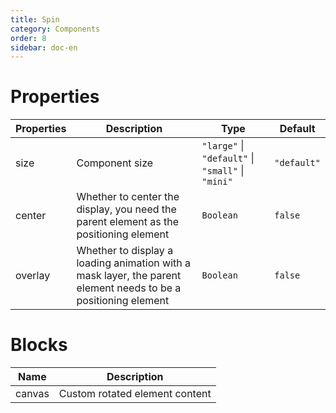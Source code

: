 ```yaml
---
title: Spin
category: Components
order: 8
sidebar: doc-en
---
```


# Properties

| Properties | Description | Type |  Default |
| --- | --- | --- | --- |
| size | Component size | `"large"` &#124; `"default"` &#124; `"small"` &#124; `"mini"` | `"default"` |
| center | Whether to center the display, you need the parent element as the positioning element | `Boolean` | `false` |
| overlay | Whether to display a loading animation with a mask layer, the parent element needs to be a positioning element | `Boolean` | `false` |

# Blocks

| Name | Description |
| --- | --- |
| canvas | Custom rotated element content |
